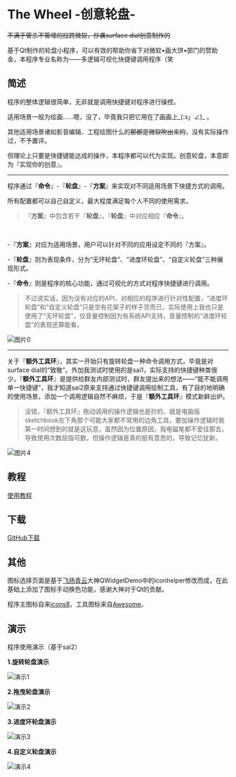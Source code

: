 # The Wheel -创意轮盘-
~~不满于管杀不管埋的拉跨微软，抄袭surface dial创意制作的~~ 

基于Qt制作的轮盘小程序，可以有效的帮助你省下对微软•画大饼•部门的赞助金，本程序专业名称为——多逻辑可视化快捷键调用程序（笑


## 简述
程序的整体逻辑很简单，无非就是调用快捷键对程序进行操控。

适用场景一般为绘画……嗯，没了，毕竟我只把它用在了画画上_(:з」∠)_ 。

其他适用场景诸如影音编辑、工程绘图什么的~~那都是微软吹出来的~~，没有实际操作过，不予置评。

但理论上只要是快捷键能达成的操作，本程序都可以代为实现。创意轮盘，本意即为『实现你的创意』。

***

程序通过『**命令**』-『**轮盘**』-『**方案**』来实现对不同适用场景下快捷方式的调用。

所有配置都可以自己自定义，最大程度满足每个人不同的使用需求。

>『**方案**』中包含若干『**轮盘**』，『**轮盘**』中对应相应『**命令**』。

<br/>

-『**方案**』对应为适用场景，用户可以针对不同的应用设定不同的『方案』。

-『**轮盘**』则为表现条件，分为“无环轮盘”、“进度环轮盘”、“自定义轮盘”三种展现形式。

-『**命令**』则是程序的核心功能，通过可视化的方式对程序快捷键进行调用。

>不过说实话，因为没有对应的API，对相应的程序进行针对性配置，“进度环轮盘”和“自定义轮盘”只是空有花架子的样子货而已，实际使用上我也只是使用了“无环轮盘”，仅音量控制因为有系统API支持，音量控制的“进度环轮盘”的表现还算能看。

![图片0](https://s3.bmp.ovh/imgs/2022/03/dfd774154a53e67b.png)

***

关于『**额外工具环**』，其实一开始只有旋转轮盘一种命令调用方式，毕竟是对surface dial的“致敬”。外加我测试时使用的是sai1，实际支持的快捷键种类很少。『**额外工具环**』是提供给群友内部测试时，群友提出来的想法——“能不能调用单一快捷键”，我才知道sai2原来支持通过快捷键调用绘制工具，有了目的地明确的使用场景，添加一个调用逻辑自然不麻烦，于是『**额外工具环**』模式新鲜出炉。

>没错，『额外工具环』拖动调用的操作逻辑也是抄的，就是电脑版sketchbook左下角那个可能大家都不常用的边角工具，要加操作逻辑时我第一时间想到的就是这玩意，虽然因为位置原因，我电磁笔都不爱往那去，导致使用次数屈指可数，但操作逻辑是真的挺有意思的，导致记忆犹新。

![图片4](https://s3.bmp.ovh/imgs/2022/03/f600518776270abe.png)

## 教程

[使用教程](https://github.com/kongbaiku/The-Wheel/wiki/%E4%BD%BF%E7%94%A8%E6%95%99%E7%A8%8B)

## 下载

[GitHub下载](https://github.com/kongbaiku/The-Wheel/releases)

## 其他
图标选择页面是基于[飞扬青云](https://github.com/feiyangqingyun/QWidgetDemo)大神QWidgetDemo中的iconhelper修改而成，在此基础上添加了图标手动换色功能，感谢大神对于Qt的贡献。

程序主图标自来[icons8](https://icons8.com/)，工具图标来自[Awesome](https://fontawesome.com)。

## 演示
程序使用演示（基于sai2）

**1.旋转轮盘演示**

![演示1](https://s3.bmp.ovh/imgs/2022/03/f01361379dce5d02.gif)

**2.拖曳轮盘演示**

![演示2](https://s3.bmp.ovh/imgs/2022/03/2c323b0e1bc12ab5.gif)

**3.进度环轮盘演示**

![演示3](https://s3.bmp.ovh/imgs/2022/03/a289e72f7de5ac21.gif)

**4.自定义轮盘演示**

![演示4](https://s3.bmp.ovh/imgs/2022/03/8e46165f1aba0647.gif)
